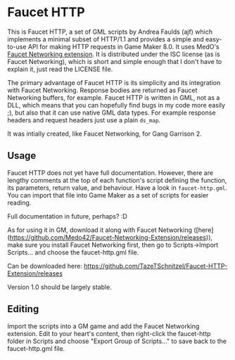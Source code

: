 Faucet HTTP
===========

This is Faucet HTTP, a set of GML scripts by Andrea Faulds (ajf) which
implements a minimal subset of HTTP/1.1 and provides a simple and easy-to-use
API for making HTTP requests in Game Maker 8.0. It uses MedO's
[Faucet Networking extension](https://github.com/Medo42/Faucet-Networking-Extension).
It is distributed under the ISC license (as is Faucet Networking), which is
short and simple enough that I don't have to explain it, just read the LICENSE
file.

The primary advantage of Faucet HTTP is its simplicity and its integration with
Faucet Networking. Response bodies are returned as Faucet Networking buffers,
for example. Faucet HTTP is written in GML, not as a DLL, which means that you
can hopefully find bugs in my code more easily ;), but also that it can use
native GML data types. For example response headers and request headers just use
a plain `ds_map`.

It was intially created, like Faucet Networking, for Gang Garrison 2.

Usage
-----

Faucet HTTP does not yet have full documentation. However, there are lengthy
comments at the top of each function's script defining the function, its
parameters, return value, and behaviour. Have a look in `faucet-http.gml`. You
can import that file into Game Maker as a set of scripts for easier reading.

Full documentation in future, perhaps? :D

As for using it in GM, download it along with Faucet Networking ([here]
(https://github.com/Medo42/Faucet-Networking-Extension/releases)), make sure you
install Faucet Networking first, then go to Scripts->Import Scripts... and
choose the faucet-http.gml file.

Can be downloaded here:
https://github.com/TazeTSchnitzel/Faucet-HTTP-Extension/releases

Version 1.0 should be largely stable.

Editing
-------

Import the scripts into a GM game and add the Faucet Networking extension. Edit
to your heart's content, then right-click the faucet-http folder in Scripts and
choose "Export Group of Scripts..." to save back to the faucet-http.gml file.
